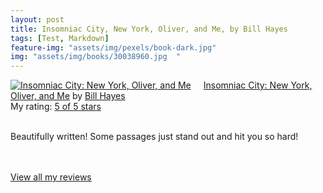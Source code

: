 ```yaml
---
layout: post
title: Insomniac City, New York, Oliver, and Me, by Bill Hayes             
tags: [Test, Markdown]
feature-img: "assets/img/pexels/book-dark.jpg"             
img: "assets/img/books/30038960.jpg  "
---
```

             
<a href= "https://www.goodreads.com/book/show/30038960-insomniac-city" style= "float: left; padding-right: 20px"><img border="0" alt= "Insomniac City: New York, Oliver, and Me" src= "https://images.gr-assets.com/books/1485975500m/30038960.jpg" /></a><a href="https://www.goodreads.com/book/show/30038960-insomniac-city">Insomniac City: New York, Oliver, and Me</a> by <a href="https://www.goodreads.com/author/show/302605.Bill_Hayes">Bill Hayes</a><br/> My rating: <a href="https://www.goodreads.com/review/show/1934970330"> 5 of 5 stars</a><br /><br />


Beautifully written! Some passages just stand out and hit you so hard!

<br/><br/><a href="https://www.goodreads.com/review/list/16616412-nandita-damaraju">View all my reviews</a>